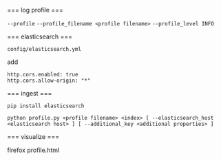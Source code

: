 === log profile ===

`--profile` `--profile_filename <profile filename>` `--profile_level INFO`

=== elasticsearch ===

`config/elasticsearch.yml`

add

```
http.cors.enabled: true
http.cors.allow-origin: "*"
```

=== ingest ===

```
pip install elasticsearch
```

```
python profile.py <profile filename> <index> [ --elasticsearch_host <elasticsearch host> ] [ --additional_key <additional properties> ]
```

=== visualize ===

firefox profile.html

	

